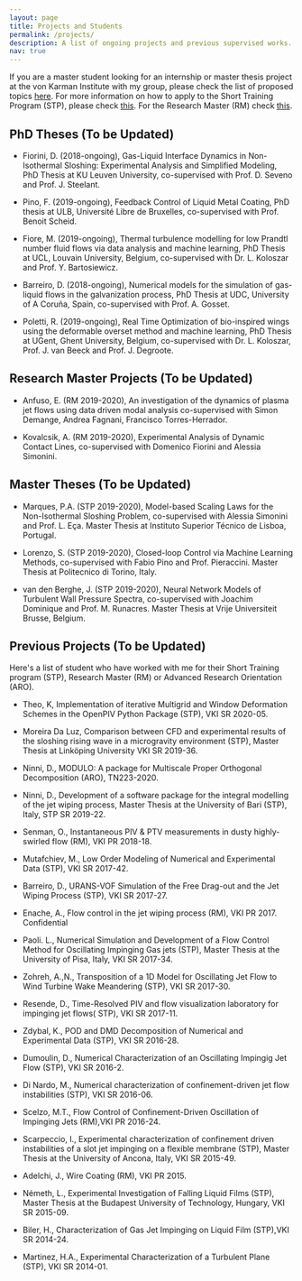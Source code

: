 ```yaml
---
layout: page
title: Projects and Students
permalink: /projects/
description: A list of ongoing projects and previous supervised works. 
nav: true
---
```


If you are a master student looking for an internship 
or master thesis project at the von Karman Institute with my group, please check the list of
proposed topics [here](https://mendezvki.github.io/assets/pdf/Proposal_STP_Mendez.pdf).
For more information on how to apply to the Short Training Program (STP), please check [this](https://www.vki.ac.be/index.php/short-training-program).
For the Research Master (RM) check [this](https://www.vki.ac.be/index.php/research-master-in-fluid-dynamics). 

PhD Theses (To be Updated)
---

- Fiorini, D. (2018-ongoing), Gas-Liquid Interface Dynamics in Non-Isothermal Sloshing: Experimental Analysis and Simplified Modeling, 
  PhD Thesis at KU Leuven University, co-supervised with Prof. D. Seveno and Prof. J. Steelant.

- Pino, F. (2019-ongoing), Feedback Control of Liquid Metal Coating, PhD thesis at ULB,
  Université Libre de Bruxelles, co-supervised with Prof. Benoit Scheid.

- Fiore, M. (2019-ongoing), Thermal turbulence modelling for low Prandtl number fluid flows via data analysis 
  and machine learning, PhD Thesis at UCL, Louvain University, Belgium, co-supervised with Dr. L. Koloszar and Prof. Y. Bartosiewicz.
  
- Barreiro, D. (2018-ongoing), Numerical models for the simulation of gas-liquid flows in the galvanization process,
  PhD Thesis at UDC,  University of A Coruña, Spain, co-supervised with Prof. A. Gosset.
  
- Poletti, R. (2019-ongoing), Real Time Optimization of bio-inspired wings using the deformable overset method and machine learning,
  PhD Thesis at UGent,  Ghent University, Belgium, co-supervised with Dr. L. Koloszar, Prof. J. van Beeck and Prof. J. Degroote.
  
  
Research Master Projects (To be Updated)
---

- Anfuso, E. (RM 2019-2020), An investigation of the dynamics of plasma jet flows using data driven modal analysis
  co-supervised with Simon Demange, Andrea Fagnani, Francisco Torres-Herrador.

- Kovalcsik, A. (RM 2019-2020), Experimental Analysis of Dynamic Contact Lines,
  co-supervised with Domenico Fiorini and Alessia Simonini.
  
Master Theses (To be Updated) 
---

- Marques, P.A. (STP 2019-2020), Model-based Scaling Laws for the Non-Isothermal Sloshing Problem,
  co-supervised with Alessia Simonini and Prof. L. Eça. Master Thesis at Instituto Superior Técnico de Lisboa, Portugal.

- Lorenzo, S. (STP 2019-2020), Closed-loop Control via Machine Learning Methods, co-supervised with
  Fabio Pino and Prof. Pieraccini. Master Thesis at Politecnico di Torino, Italy.

- van den Berghe, J. (STP 2019-2020), Neural Network Models of Turbulent Wall Pressure Spectra, co-supervised with
  Joachim Dominique and Prof. M. Runacres. Master Thesis at Vrije Universiteit Brusse, Belgium.

  
Previous Projects (To be Updated)
---

Here's a list of student who have worked with me for their 
Short Training program (STP), Research Master (RM) or Advanced Research Orientation (ARO).


- Theo, K, Implementation of iterative Multigrid and Window Deformation Schemes 
   in the OpenPIV Python Package (STP), VKI SR 2020-05.

- Moreira Da Luz, Comparison between CFD and 
  experimental results of the sloshing rising wave 
  in a microgravity environment (STP), Master Thesis at Linköping University  VKI SR 2019-36.

- Ninni, D., MODULO: A package for Multiscale Proper Orthogonal Decomposition (ARO), TN223-2020.

- Ninni, D., Development of a software package for the integral modelling of the jet wiping process, 
  Master Thesis at the University of Bari (STP), Italy, STP SR 2019-22.

- Senman, O., Instantaneous PIV & PTV measurements 
   in dusty highly-swirled flow (RM), VKI PR 2018-18.

- Mutafchiev, M., Low Order Modeling of Numerical 
 and Experimental Data (STP), VKI SR 2017-42.

- Barreiro, D., URANS-VOF Simulation of the Free 
  Drag-out and the Jet Wiping Process (STP), VKI SR 2017-27.

- Enache, A., Flow control in the jet wiping process (RM), VKI PR 2017. Confidential

- Paoli. L., Numerical Simulation and Development of a Flow Control 
   Method for  Oscillating Impinging Gas jets (STP),
   Master Thesis at the University of Pisa, Italy, VKI SR 2017-34.

- Zohreh, A.,N., Transposition of a 1D Model for 
  Oscillating Jet Flow to Wind Turbine Wake 
  Meandering (STP), VKI SR 2017-30.

- Resende, D., Time-Resolved PIV and flow 
  visualization laboratory for impinging jet 
  flows( STP), VKI SR 2017-11.

- Zdybal, K., POD and DMD Decomposition of 
  Numerical and Experimental Data (STP), VKI SR 2016-28.

- Dumoulin, D., Numerical Characterization 
  of an Oscillating Impingig Jet Flow (STP), VKI SR 2016-2.

- Di Nardo, M., Numerical characterization 
  of confinement-driven jet flow instabilities (STP), VKI SR 2016-06.

- Scelzo, M.T., Flow Control of Confinement-Driven 
  Oscillation of Impinging Jets (RM),VKI PR 2016-24.

- Scarpeccio, I., Experimental characterization 
 of confinement driven instabilities of a slot 
  jet impinging on a flexible membrane (STP), 
  Master Thesis at the University of Ancona, Italy, VKI SR 2015-49.

- Adelchi, J., Wire Coating (RM), VKI PR 2015. 

- Németh, L., Experimental Investigation of 
  Falling Liquid Films (STP), Master Thesis at the Budapest University of Technology, Hungary, VKI SR 2015-09.

- Biler, H., Characterization of Gas Jet Impinging on Liquid Film (STP),VKI SR 2014-24.

- Martinez, H.A., Experimental Characterization of a Turbulent Plane (STP), VKI SR 2014-01.
  
